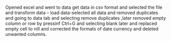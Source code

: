 Opened excel and went to data get data in csv format and selected the file and transform data – load data-selected all data and removed duplicates and going to data tab and selecting remove duplicates ,later removed empty column or row by pressinf Ctrl+G and selecting blank later and replaced empty cell to nill and corrected the formats of date currency and deleted unwanted columns.
